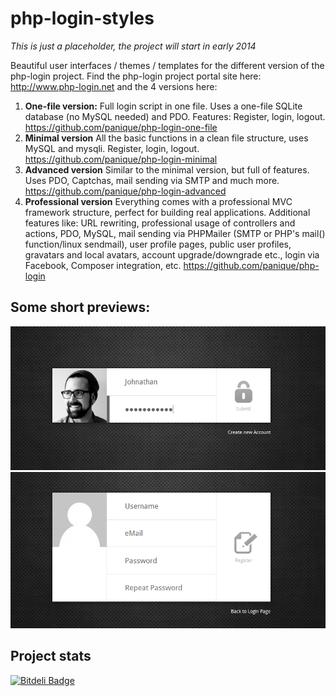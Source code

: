 # php-login-styles

*This is just a placeholder, the project will start in early 2014*

Beautiful user interfaces / themes / templates for the different version of the php-login project. Find the php-login
project portal site here: http://www.php-login.net and the 4 versions here:

1. **One-file version:** Full login script in one file. Uses a one-file SQLite database (no MySQL needed) and PDO.
   Features: Register, login, logout.
   https://github.com/panique/php-login-one-file
2. **Minimal version** All the basic functions in a clean file structure, uses MySQL and mysqli.
   Register, login, logout.
   https://github.com/panique/php-login-minimal
3. **Advanced version** Similar to the minimal version, but full of features.
   Uses PDO, Captchas, mail sending via SMTP and much more.
   https://github.com/panique/php-login-advanced
3. **Professional version** Everything comes with a professional MVC framework structure, perfect for building
   real applications. Additional features like: URL rewriting, professional usage of controllers and actions, PDO, MySQL,
   mail sending via PHPMailer (SMTP or PHP's mail() function/linux sendmail), user profile pages, public user profiles,
   gravatars and local avatars, account upgrade/downgrade etc., login via Facebook, Composer integration, etc.
   https://github.com/panique/php-login

## Some short previews:

![Style for the php-login script](img/php_login_script_01.png)
![Style for the php-login script](img/php_login_script_02.png)

## Project stats

[![Bitdeli Badge](https://d2weczhvl823v0.cloudfront.net/panique/php-login-styles/trend.png)](https://bitdeli.com/free "Bitdeli Badge")

